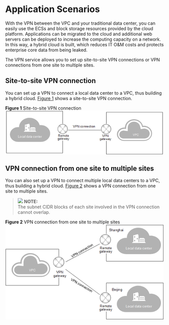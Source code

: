 # Application Scenarios<a name="vpn_01_0003"></a>

With the VPN between the VPC and your traditional data center, you can easily use the ECSs and block storage resources provided by the cloud platform. Applications can be migrated to the cloud and additional web servers can be deployed to increase the computing capacity on a network. In this way, a hybrid cloud is built, which reduces IT O&M costs and protects enterprise core data from being leaked.

The VPN service allows you to set up site-to-site VPN connections or VPN connections from one site to multiple sites.

## Site-to-site VPN connection<a name="section14587411103213"></a>

You can set up a VPN to connect a local data center to a VPC, thus building a hybrid cloud.  [Figure 1](#fig234964913366)  shows a site-to-site VPN connection.

**Figure  1**  Site-to-site VPN connection<a name="fig234964913366"></a>  
![](figures/site-to-site-vpn-connection.png "site-to-site-vpn-connection")

## VPN connection from one site to multiple sites<a name="section6241644113713"></a>

You can also set up a VPN to connect multiple local data centers to a VPC, thus building a hybrid cloud.  [Figure 2](#fig8311841131918)  shows a VPN connection from one site to multiple sites.

>![](/images/icon-note.gif) **NOTE:**   
>The subnet CIDR blocks of each site involved in the VPN connection cannot overlap.  

**Figure  2**  VPN connection from one site to multiple sites<a name="fig8311841131918"></a>  
![](figures/vpn-connection-from-one-site-to-multiple-sites.png "vpn-connection-from-one-site-to-multiple-sites")

